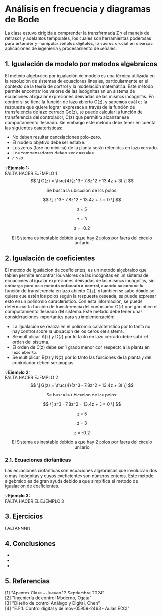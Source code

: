 # Análisis en frecuencia y diagramas de Bode
La clase estuvo dirigida a comprender la transformada Z y el manejo de retrasos y adelantos temporales, los cuales son herramientas poderosas para entender y manipular señales digitales, lo que es crucial en diversas aplicaciones de ingeniería y procesamiento de señales.
## 1. Igualación de modelo por metodos algebraicos
El método algebraico por igualación de modelo es una técnica utilizada en la resolución de sistemas de ecuaciones lineales, particularmente en el contexto de la teoría de control y la modelación matemática. Este método permite encontrar los valores de las incógnitas en un sistema de ecuaciones al igualar expresiones derivadas de las mismas incógnitas. En control si se tiene la función de lazo abierto G(z), y sabemos cuál es la respuesta que quiere lograr, expresada a través de la función de transferencia de lazo cerrado Go(z), se puede calcular la función de transferencia del controlador, C(z) que permitirá alcanzar ese comportamiento deseado. Sin embargo este metodo debe tener en cuenta las siguientes carateristicas:

* No deben resultar cancelaciones polo-zero.
* El modelo objetivo debe ser estable.
* Los zeros (fase no mínima) de la planta serán retenidos en lazo cerrado.
* Los compensadores deben ser causales.
*  𝑟 ≤ 𝑟o

💡**Ejemplo 1:** <br/>
FALTA HACER EJEMPLO 1
$$
\[ G(z) = \frac{4}{z^3 - 7.8z^2 + 13.4z + 3} \]
$$

<p align="center">
Se busca la ubicacion de los polos:
</p>

$$
\[ z^3 - 7.8z^2 + 13.4z + 3 = 0 \]  
$$

<p align="center">
z = 5
</p>
<p align="center">
z = 3
</p>
<p align="center">
z = -0.2
</p>
<p align="center">
El Sistema es inestable debido a que hay 2 polos por fuera del círculo unitario
</p>

## 2. Igualación de coeficientes

El metodo de igualacion de coeficientes, es un metodo algebraico que tabien permite encontrar los valores de las incógnitas en un sistema de ecuaciones al igualar expresiones derivadas de las mismas incógnitas, sin embargo para este metodo enfocado a control, cuando se conoce la función de transferencia en lazo abierto G(z), y también se sabe dónde se quiere que estén los polos según la respuesta deseada, se puede expresar esto en un polinomio característico. Con esta información, se puede determinar la función de transferencia del controlador C(z) que garantice el comportamiento deseado del sistema.
Este metodo debe tener unas consideraciones importantes para su implementación: 

* La igualación se realiza en el polinomio característico por lo tanto no hay control sobre la ubicación de los ceros del sistema.
* Se multiplican A(z) y D(z) por lo tanto en lazo cerrado debe subir el orden del sistema.
* El orden de C(z) debe ser 1 grado menor con respecto a la planta en lazo abierto.
* Se multiplican B(z) y N(z) por lo tanto las funciones de la planta y del controlador deben ser propias.




💡**Ejemplo 2:** <br/>
FALTA HACER EJEMPLO 2
$$
\[ G(z) = \frac{4}{z^3 - 7.8z^2 + 13.4z + 3} \]
$$

<p align="center">
Se busca la ubicacion de los polos:
</p>

$$
\[ z^3 - 7.8z^2 + 13.4z + 3 = 0 \]  
$$

<p align="center">
z = 5
</p>
<p align="center">
z = 3
</p>
<p align="center">
z = -0.2
</p>
<p align="center">
El Sistema es inestable debido a que hay 2 polos por fuera del círculo unitario
</p>

### 2.1. Ecuaciones diofánticas
Las ecuaciones diofánticas son ecuaciones algebraicas que involucran dos o más incógnitas y cuyos coeficientes son números enteros. Este metodo algebraico es de gran ayuda debido a que simplifica el metodo de igualacion de coeficientes.

💡**Ejemplo 3:** <br/>
FALTA HACER EL EJEMPLO 3



## 3. Ejercicios
FALTANNNN

## 4. Conclusiones
*
*
*
## 5. Referencias
[1] "Apuntes Clase - Jueves 12 Septiembre 2024" <br/>
[2] "Ingeniería de control Moderno, Ogata" <br/>
[3] "Diseño de control Análogo y Digital, Chen" <br/>
[4] "E.P.1. Control digital y de mov-05909-2463 - Aulas ECCI" <br/>
